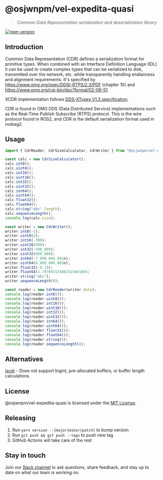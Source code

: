 # @osjwnpm/vel-expedita-quasi

> _Common Data Representation serialization and deserialization library_

[![npm version](https://img.shields.io/npm/v/@osjwnpm/vel-expedita-quasi.svg?style=flat)](https://www.npmjs.com/package/@osjwnpm/vel-expedita-quasi)

## Introduction

Common Data Representation (CDR) defines a serialization format for primitive types. When combined with an Interface Definition Language (IDL) it can be used to create complex types that can be serialized to disk, transmitted over the network, etc. while transparently handling endianness and alignment requirements. It's specified by https://www.omg.org/spec/DDSI-RTPS/2.3/PDF (chapter 10) and https://www.omg.org/cgi-bin/doc?formal/02-06-51.

XCDR implementation follows [DDS-XTypes V1.3 specification](https://www.omg.org/spec/DDS-XTypes/1.3/PDF).

CDR is found in OMG DDS (Data Distributed Service) implementations such as the Real-Time Publish Subscribe (RTPS) protocol. This is the wire protocol found in ROS2, and CDR is the default serialization format used in rosbag2.

## Usage

```Typescript
import { CdrReader, CdrSizeCalculator, CdrWriter } from "@osjwnpm/vel-expedita-quasi";

const calc = new CdrSizeCalculator();
calc.int8();
calc.uint8();
calc.int16();
calc.uint16();
calc.int32();
calc.uint32();
calc.int64();
calc.uint64();
calc.float32();
calc.float64();
calc.string("abc".length);
calc.sequenceLength();
console.log(calc.size);

const writer = new CdrWriter();
writer.int8(-1);
writer.uint8(2);
writer.int16(-300);
writer.uint16(400);
writer.int32(-500_000);
writer.uint32(600_000);
writer.int64(-7_000_000_001n);
writer.uint64(8_000_000_003n);
writer.float32(-9.14);
writer.float64(1.7976931348623158e100);
writer.string("abc");
writer.sequenceLength(0);

const reader = new CdrReader(writer.data);
console.log(reader.int8());
console.log(reader.uint8());
console.log(reader.int16());
console.log(reader.uint16());
console.log(reader.int32());
console.log(reader.uint32());
console.log(reader.int64());
console.log(reader.uint64());
console.log(reader.float32());
console.log(reader.float64());
console.log(reader.string());
console.log(reader.sequenceLength());
```

## Alternatives

[jscdr](https://github.com/atolab/jscdr) - Does not support bigint, pre-allocated buffers, or buffer length calculations.

## License

@osjwnpm/vel-expedita-quasi is licensed under the [MIT License](https://opensource.org/licenses/MIT).

## Releasing

1. Run `yarn version --[major|minor|patch]` to bump version
2. Run `git push && git push --tags` to push new tag
3. GitHub Actions will take care of the rest

## Stay in touch

Join our [Slack channel](https://foxglove.dev/slack) to ask questions, share feedback, and stay up to date on what our team is working on.
